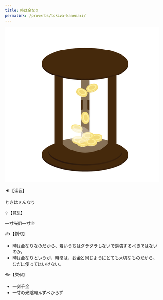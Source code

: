 ```yaml
---
title: 時は金なり
permalink: /proverbs/tokiwa-kanenari/
---
```


![](/assets/images/proverbs/tokiwa-kanenari.png)

🔈【读音】

ときはきんなり

💡【意思】

一寸光阴一寸金

✍️【例句】

- 時は金なりなのだから、若いうちはダラダラしないで勉強するべきではないのか。
- 時は金なりというが、時間は、お金と同じようにとても大切なものだから、むだに使ってはいけない。

👓【类似】

* 一刻千金
* 一寸の光陰軽んずべからず
